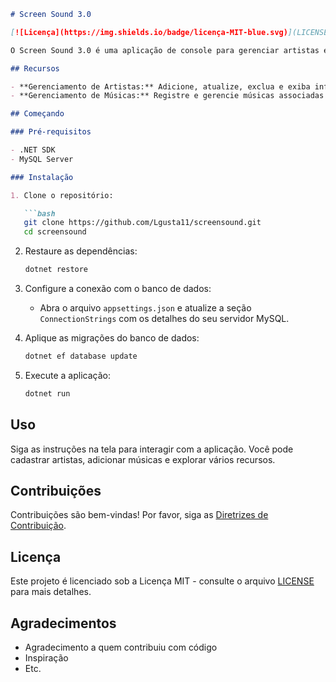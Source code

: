 ```markdown
# Screen Sound 3.0

[![Licença](https://img.shields.io/badge/licença-MIT-blue.svg)](LICENSE)

O Screen Sound 3.0 é uma aplicação de console para gerenciar artistas e suas músicas.

## Recursos

- **Gerenciamento de Artistas:** Adicione, atualize, exclua e exiba informações sobre artistas.
- **Gerenciamento de Músicas:** Registre e gerencie músicas associadas aos artistas.

## Começando

### Pré-requisitos

- .NET SDK
- MySQL Server

### Instalação

1. Clone o repositório:

   ```bash
   git clone https://github.com/Lgusta11/screensound.git
   cd screensound
   ```

2. Restaure as dependências:

   ```bash
   dotnet restore
   ```

3. Configure a conexão com o banco de dados:

   - Abra o arquivo `appsettings.json` e atualize a seção `ConnectionStrings` com os detalhes do seu servidor MySQL.

4. Aplique as migrações do banco de dados:

   ```bash
   dotnet ef database update
   ```

5. Execute a aplicação:

   ```bash
   dotnet run
   ```

## Uso

Siga as instruções na tela para interagir com a aplicação. Você pode cadastrar artistas, adicionar músicas e explorar vários recursos.

## Contribuições

Contribuições são bem-vindas! Por favor, siga as [Diretrizes de Contribuição](CONTRIBUTING.md).

## Licença

Este projeto é licenciado sob a Licença MIT - consulte o arquivo [LICENSE](LICENSE) para mais detalhes.

## Agradecimentos

- Agradecimento a quem contribuiu com código
- Inspiração
- Etc.

```